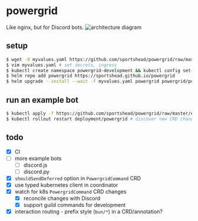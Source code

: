 # powergrid

Like nginx, but for Discord bots.
![architecture diagram](https://i.sportshead.dev/xoyp3o3.jpg)

## setup
```bash
$ wget -O myvalues.yaml https://github.com/sportshead/powergrid/raw/master/powergrid/values.yaml
$ vim myvalues.yaml # set secrets, ingress
$ kubectl create namespace powergrid-development && kubectl config set-context --current --namespace=powergrid-development
$ helm repo add powergrid https://sportshead.github.io/powergrid
$ helm upgrade --install --wait -f myvalues.yaml powergrid powergrid/powergrid
```

## run an example bot
```bash
$ kubectl apply -f https://github.com/sportshead/powergrid/raw/master/examples/bun/bun.yaml
$ kubectl rollout restart deployment/powergrid # discover new CRD changes
```

## todo
- [x] CI
- [ ] more example bots
  - [ ] discord.js
  - [ ] discord.py
- [x] `shouldSendDeferred` option in `PowergridCommand` CRD
- [x] use typed kubernetes client in coordinator
- [x] watch for k8s `PowergridCommand` CRD changes
  - [x] reconcile changes with Discord
  - [x] support guild commands for development
- [x] interaction routing - prefix style (`bun/*`) in a CRD/annotation?
